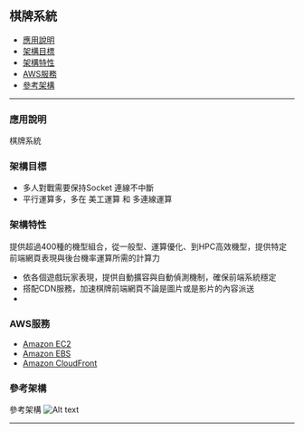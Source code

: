 <h2 id="Game1">棋牌系統</h2>

*   [應用說明](#Game11)
*   [架構目標](#Game12)
*   [架構特性](#Game13)
*   [AWS服務](#Game14)
*   [參考架構](#Game15)
* * *



<h3 id="Game11">應用說明</h3>

棋牌系統

<h3 id="Game12">架構目標</h3>

-  多人對戰需要保持Socket 連線不中斷
-  平行運算多，多在 美工運算 和 多連線運算

<h3 id="Game13">架構特性</h3>

 提供超過400種的機型組合，從一般型、運算優化、到HPC高效機型，提供特定前端網頁表現與後台機率運算所需的計算力
- 依各個遊戲玩家表現，提供自動擴容與自動偵測機制，確保前端系統穩定
- 搭配CDN服務，加速棋牌前端網頁不論是圖片或是影片的內容派送
- 
<h3 id="Game14">AWS服務</h3>

- [Amazon EC2](https://aws.amazon.com/tw/ec2/instance-types/)
- [Amazon EBS](https://aws.amazon.com/tw/ebs/volume-types/)
- [Amazon CloudFront](https://aws.amazon.com/tw/cloudfront/)

<h3 id="Game15">參考架構</h3>

參考架構
![Alt text](Game6.jpg)


* * *

